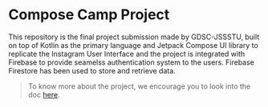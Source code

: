 # Compose Camp Project


This repository is the final project submission made by GDSC-JSSSTU, built on top of Kotlin as the primary language and Jetpack Compose UI library to replicate the Instagram User Interface and the project is integrated with Firebase to provide seamelss authentication system to the users. Firebase Firestore has been used to store and retrieve data.


> To know more about the project, we encourage you to look into the doc [here](https://docs.google.com/document/d/1iBbV2n1jmXch2-LxzM_f0JC1a85TyUSMyWSacs150l0/edit?usp=sharing).
